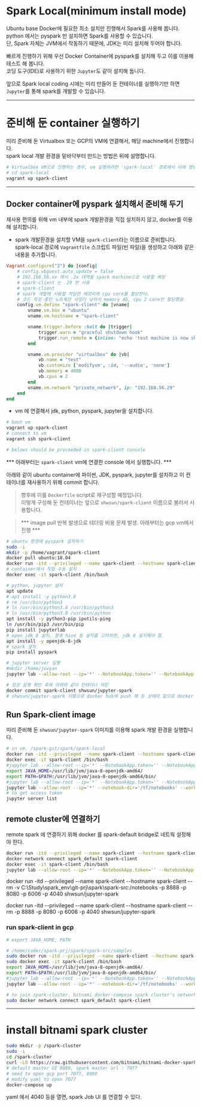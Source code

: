 # Spark Local(minimum install mode) 
Ubuntu base Docker에 필요한 최소 설치만 진행해서 Spark를 사용해 봅니다.  
python 에서는 pyspark 만 설치하면 Spark를 사용할 수 있습니다.  
단, Spark 자체는 JVM에서 작동하기 때문에, JDK는 미리 설치해 두어야 합니다.  
  
빠르게 진행하기 위해 우선 Docker Container에 pyspark를 설치해 두고 이를 이용해 테스트 해 봅니다.  
코딩 도구(IDE)로 사용하기 위한 `Jupyter`도 같이 설치해 둡니다.  
  
앞으로 Spark local coding 시에는 미리 만들어 둔 컨테이너를 실행하기만 하면 `Jupyter`를 통해 spark를 개발할 수 있습니다.  
  
---  
# 준비해 둔 container 실행하기  
미리 준비해 둔 Virtualbox 또는 GCP의 VM에 연결해서, 해당 machine에서 진행합니다.  
spark local 개발 환경을 밑바닥부터 만드는 방법은 뒤에 설명합니다.  
```bash
# Virtualbox VM으로 진행하는 경우, vm 실행하려면 'spark-local' 경로에서 아래 명령 실행 
# cd spark-local
vagrant up spark-client 
```
  
---  
## Docker container에 pyspark 설치해서 준비해 두기   
재사용 편의를 위해 vm 내부에 spark 개발환경을 직접 설치하지 않고, docker를 이용해 설치합니다.  

- spark 개발환경을 설치할 VM을 `spark-client`라는 이름으로 준비합니다.  
spark-local 경로에 `Vagrantfile` 스크립트 파일(빈 파일)을 생성하고 아래와 같은 내용을 추가합니다.  
```ruby
Vagrant.configure("2") do |config|
    # config.vbguest.auto_update = false
    # 192.168.56.xx 에서 .2x 대역을 spark machine으로 사용할 예정  
    # spark-client 는 .29 번 사용
    # spark-client  
    # spark 개발에 사용할 적당한 메모리와 cpu core를 할당한다.
    # 코드 작성 중인 노트북은 사양이 낮아서 memory 4G, cpu 2 core만 할당했음.  
    config.vm.define "spark-client" do |vname|
        vname.vm.box = "ubuntu"
        vname.vm.hostname = "spark-client"

        vname.trigger.before :halt do |trigger|
            trigger.warn = "graceful shutdown hook"
            trigger.run_remote = {inline: "echo 'test machine is now shutting down'"}
        end

        vname.vm.provider "virtualbox" do |vb|
            vb.name = "test"
            vb.customize ['modifyvm', :id, '--audio', 'none']
            vb.memory = 4000
            vb.cpus = 2
        end
        vname.vm.network "private_network", ip: "192.168.56.29"
    end
end
```
  
- vm 에 연결해서 jdk, python, pyspark, jupyter을 설치합니다.  
```bash
# boot vm 
vagrant up spark-client 
# connect to vm 
vagrant ssh spark-client  

# belows should be proceeded in spark-client console  
```
*** 아래부터는 `spark-client` vm에 연결한 console 에서 실행합니다. ***  

아래와 같이 ubuntu container에 파이썬, JDK, pyspark, jupyter를 설치하고 이 컨테이너를 재사용하기 위해 commit 합니다.  
> 향후에 이를 `Dockerfile` script로 재구성할 예정입니다.  
이렇게 구성해 둔 컨테이너는 앞으로 `shwsun/spark-client` 이름으로 불러서 사용합니다.  

> *** image pull 반복 발생으로 테더링 비용 문제 발생. 아래부터는 gcp vm에서 진행 ***  



```bash
# ubuntu 환경에 pyspark 설치하기 
sudo -i 
mkdir -p /home/vagrant/spark-client
docker pull ubuntu:18.04   
docker run -itd --privileged --name spark-client --hostname spark-client --rm -v /spark-client:/notebooks -p 8888 -p 8080 -p 6006 -p 4040 ubuntu:18.04
# container에서 직접 수동 설치  
docker exec -it spark-client /bin/bash

# python, jupyter 설치  
apt update
# apt install -y python3.8
# rm /usr/bin/python3 
# ln /usr/bin/python3.8 /usr/bin/python3
# ln /usr/bin/python3.8 /usr/bin/python  
apt install -y python3-pip iputils-ping
ln /usr/bin/pip3 /usr/bin/pip  
pip install jupyterlab
# open jdk 8 설치. 향후 hive 등 설치를 고려하면, jdk 8 설치해야 함.  
apt install -y openjdk-8-jdk 
# spark 설치  
pip install pyspark

# jupyter server 실행  
#mkdir /home/jovyan 
jupyter lab --allow-root --ip='*' --NotebookApp.token='' --NotebookApp.password='' --workspace='/notebooks' > /dev/null 2>&1 & 

# 정상 실행 확인 후에 아래와 같이 컨테이너 저장  
docker commit spark-client shwsun/jupyter-spark
# shwsun/jupyter-spark 이름으로 docker hub에 push 해 둔 상태라 앞으로 docker pull shwsun/jupyter-spark 로 사용할 수 있음  

```


## Run Spark-client image  
미리 준비해 둔 `shwsun/jupyter-spark` 이미지를 이용해 spark 개발 환경을 실행합니다.  
```bash
# in vm. /spark-git/spark/spark-local
docker run -itd --privileged --name spark-client --hostname spark-client --rm -v /spark-git/spark/spark-local:/tf/notebooks -p 8888:8888 -p 4040-4050 shwsun/jupyter-spark
docker exec -it spark-client /bin/bash
#jupyter lab --allow-root --ip='*' --NotebookApp.token='' --NotebookApp.password='' --workspace='/tf/notebooks' > /dev/null 2>&1 & 
export JAVA_HOME=/usr/lib/jvm/java-8-openjdk-amd64/
export PATH=$PATH:/usr/lib/jvm/java-8-openjdk-amd64/bin/
#jupyter lab --allow-root --ip='*' --NotebookApp.token='' --NotebookApp.password='' --workspace='/tf/notebooks' > /dev/null 2>&1 & 
jupyter lab --allow-root --ip='*' --notebook-dir='/tf/notebooks' --workspace='/tf/notebooks' > /dev/null 2>&1 & 
# to get access token 
jupyter server list 
```



## remote cluster에 연결하기  
remote spark 에 연결하기 위해 docker 를 spark-default bridge로 네트웍 설정해야 한다.  
```bash
docker run -itd --privileged --name spark-client --hostname spark-client --rm -v /home/shwsun/spark/client:/notebooks -p 8888 -p 4040 --gpus all shwsun/jupyter-spark
docker network connect spark_default spark-client
docker exec -it spark-client /bin/bash
jupyter lab --allow-root --ip='*' --NotebookApp.token='' --NotebookApp.password='' --workspace='/tf/notebooks' > /dev/null 2>&1 & 

```

docker run -itd --privileged --name spark-client --hostname spark-client --rm -v C:\Study\spark_env\git-prj\spark\spark-src:/notebooks -p 8888 -p 8080 -p 6006 -p 4040 shwsun/jupyter-spark

docker run -itd --privileged --name spark-client --hostname spark-client --rm -p 8888 -p 8080 -p 6006 -p 4040 shwsun/jupyter-spark

### run spark-client in gcp  
```bash
# export JAVA_HOME, PATH

# /home/coder/spark-prj/spark/spark-src/samples
sudo docker run -itd --privileged --name spark-client --hostname spark-client --rm -p 9999:8888 -p 4040-4050 shwsun/jupyter-spark
sudo docker exec -it spark-client /bin/bash
export JAVA_HOME=/usr/lib/jvm/java-8-openjdk-amd64/
export PATH=$PATH:/usr/lib/jvm/java-8-openjdk-amd64/bin/
#jupyter lab --allow-root --ip='*' --NotebookApp.token='' --NotebookApp.password='' --workspace='/tf/notebooks' > /dev/null 2>&1 & 
jupyter lab --allow-root --ip='*' --notebook-dir='/tf/notebooks' --workspace='/tf/notebooks' > /dev/null 2>&1 & 

# to join spark-cluster. bitnami docker-compose spark cluster's network name is 'spark_default' 
sudo docker network connect spark_default spark-client
```
  
---  
# install bitnami spark cluster 
```bash
sudo mkdir -p /spark-cluster
sudo -i
cd /spark-cluster
curl -LO https://raw.githubusercontent.com/bitnami/bitnami-docker-spark/master/docker-compose.yml
# default master UI 8080, spark master url : 7077
# need to open gcp port 7077, 8080 
# modify yaml to open 7077
docker-compose up 
```
yaml 에서 4040 등을 열면, spark Job UI 를 연결할 수 있다.  
  